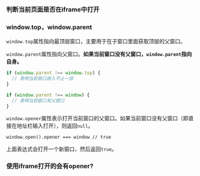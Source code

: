 ### 判断当前页面是否在iframe中打开

### window.top，window.parent

`window.top`属性指向最顶层窗口，主要用于在子窗口里面获取顶层的父窗口。

`window.parent`属性指向父窗口。**如果当前窗口没有父窗口，`window.parent`指向自身。**

```js
if (window.parent !== window.top) {
  // 表明当前窗口嵌入不止一层
}

if (window.parent !== window) {
  // 表明当前窗口有父窗口
}
```

`window.opener`属性表示打开当前窗口的父窗口。如果当前窗口没有父窗口（即直接在地址栏输入打开），则返回`null`。

```
window.open().opener === window // true
```

上面表达式会打开一个新窗口，然后返回`true`。



### 使用iframe打开的会有opener?